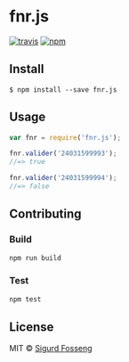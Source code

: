# fnr.js
[![travis][travis-image]][travis-url]
[![npm][npm-image]][npm-url]

[travis-image]: https://img.shields.io/travis/laat/fnr.js.svg?style=flat
[travis-url]: https://travis-ci.org/laat/fnr.js
[npm-image]: https://img.shields.io/npm/v/fnr.js.svg?style=flat
[npm-url]: https://npmjs.org/package/fnr.js

## Install

```
$ npm install --save fnr.js
```

## Usage

```javascript test
var fnr = require('fnr.js');

fnr.valider('24031599993');
//=> true

fnr.valider('24031599994');
//=> false
```

## Contributing

### Build

```js
npm run build
```

### Test

```js
npm test
```

## License

MIT © [Sigurd Fosseng](https://github.com/laat)
<!-- test-main: "./src/fnr" -->
